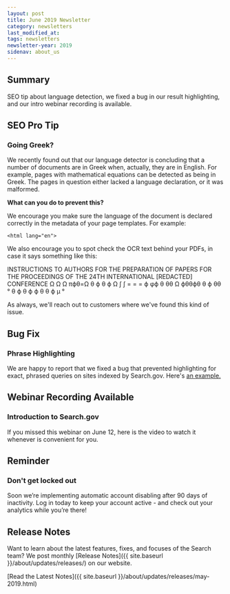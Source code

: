 ```yaml
---
layout: post
title: June 2019 Newsletter
category: newsletters
last_modified_at: 
tags: newsletters
newsletter-year: 2019
sidenav: about_us
---
```


## Summary

SEO tip about language detection, we fixed a bug in our result highlighting, and our intro webinar recording is available.

## SEO Pro Tip

### Going Greek?

We recently found out that our language detector is concluding that a number of documents are in Greek when, actually, they are in English. For example, pages with mathematical equations can be detected as being in Greek. The pages in question either lacked a language declaration, or it was malformed.

**What can you do to prevent this?**

We encourage you make sure the language of the document is declared correctly in the metadata of your page templates. For example:

`<html lang="en">`

We also encourage you to spot check the OCR text behind your PDFs, in case it says something like this:

INSTRUCTIONS TO AUTHORS FOR THE PREPARATION OF PAPERS FOR THE PROCEEDINGS OF THE 24TH INTERNATIONAL [REDACTED] CONFERENCE Ω Ω Ω πϕθ=Ω θ ϕ θ ϕ Ω ∫ ∫ = = = ϕ φϕ θ θθ Ω ϕθθϕθ θ ϕ θθ ° θ ϕ θ ϕ ϕ θ θ ϕ μ °

As always, we'll reach out to customers where we've found this kind of issue.

## Bug Fix

### Phrase Highlighting

We are happy to report that we fixed a bug that prevented highlighting for exact, phrased queries on sites indexed by Search.gov. Here's <a href="https://search.usa.gov/search?utf8=%E2%9C%93&amp;affiliate=usasearch&amp;sort_by=&amp;query=%22search%20features%22">an example.</a>

## Webinar Recording Available

### Introduction to Search.gov

If you missed this webinar on June 12, here is the video to watch it whenever is convenient for you.

## Reminder

### Don't get locked out

Soon we’re implementing automatic account disabling after 90 days of inactivity. Log in today to keep your account active - and check out your analytics while you’re there!

## Release Notes

Want to learn about the latest features, fixes, and focuses of the Search team? We post monthly [Release Notes]({{ site.baseurl }}/about/updates/releases/) on our website.

[Read the Latest Notes]({{ site.baseurl }}/about/updates/releases/may-2019.html)